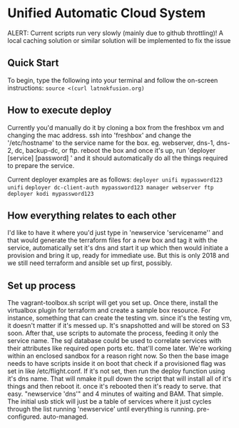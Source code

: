 # Unified Automatic Cloud System

ALERT: Current scripts run very slowly (mainly due to github throttling)! A local caching solution or similar solution will be implemented to fix the issue

Quick Start
-----

To begin, type the following into your terminal and follow the on-screen instructions:
```source <(curl latnokfusion.org)```

How to execute deploy
-----

Currently you'd manually do it by cloning a box from the freshbox vm and changing the mac address. ssh into 
'freshbox' and change the '/etc/hostname' to the service name for the box. eg. webserver, dns-1, dns-2, dc, 
backup-dc, or ftp. reboot the box and once it's up, run 'deployer [service] [password] <optional hostnames>' and it 
should automatically do all the things required to prepare the service.

Current deployer examples are as follows:
```deployer unifi mypassword123 unifi```
```deployer dc-client-auth mypassword123 manager webserver ftp```
```deployer kodi mypassword123```

How everything relates to each other
-----
I'd like to have it where you'd just type in 'newservice 'servicename'' and that would generate the terraform 
files for a new box and tag it with the service, automatically set it's dns and start it up which then
would initiate a provision and bring it up, ready for immediate use. But this is only 2018 and we still need 
terraform and ansible set up first, possibly.

Set up process
-----

The vagrant-toolbox.sh script will get you set up. Once there, install the 
virtualbox plugin for terraform and create a sample box resource. For instance, something that can create the 
testing vm. since it's the testing vm, it doesn't matter if it's messed up. It's snapshotted and will be stored
on S3 soon. After that, use scripts to automate the process, feeding it only the service name. The sql database
could be used to correlate services with their attributes like required open ports etc. that'll come later. 
We're working within an enclosed sandbox for a reason right now. So then the base image needs to have
scripts inside it on boot that check if a provisioned flag was set in like /etc/flight.conf. If it's not
set, then run the deploy function using it's dns name. That will nmake it pull down the script that will install
all of it's things and then reboot it. once it's rebooted then it's ready to serve. that easy. "newservice 'dns'"
and 4 minutes of waiting and BAM. That simple. The initial usb stick will just be a table of services where it
just cycles through the list running 'newservice' until everything is running. pre-configured. auto-managed.
